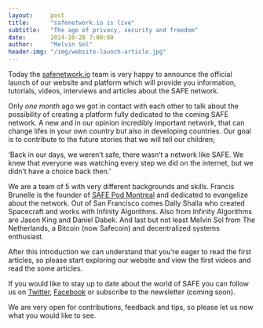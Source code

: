 ```yaml
---
layout:     post
title:      "safenetwork.io is live"
subtitle:   "The age of privacy, security and freedom"
date:       2014-10-28 7:00:00
author:     "Melvin Sol"
header-img: "/img/website-launch-article.jpg"
---
```


Today the [safenetwork.io](http://www.safenetwork.io/) team is very happy to announce the official launch of our website and platform which will provide you information, tutorials, videos, interviews and articles about the SAFE network.

Only *one month* ago we got in contact with each other to talk about the possibility of creating a platform fully dedicated to the coming SAFE network. A new and in our opinion incredibly important network, that can change lifes in your own country but also in developing countries. Our goal is to contribute to the future stories that we will tell our children;

‘Back in our days, we weren’t safe, there wasn’t a network like SAFE. We knew that everyone was watching every step we did on the internet, but we didn’t have a choice back then.’

We are a team of 5 with very different backgrounds and skills. Francis Brunelle is the founder of [SAFE Pod Montreal](http://www.safepodmtl.com/) and dedicated to evangelize about the network. Out of San Francisco comes Dally Shalla who created Spacecraft and works with Infinity Algorithms. Also from Infinity Algorithms are Jason King and Daniel Dabek. And last but not least Melvin Sol from The Netherlands, a Bitcoin (now Safecoin) and decentralized systems enthusiast.

After this introduction we can understand that you’re eager to read the first articles, so please start exploring our website and view the first videos and read the some articles.

If you would like to stay up to date about the world of SAFE you can follow us on [Twitter](https://twitter.com/safenetwork_io), [Facebook](https://www.facebook.com/pages/The-SAFE-Network/388183547995712) or subscribe to the newsletter (coming soon).

We are very open for contributions, feedback and tips, so please let us now what you would like to see.
